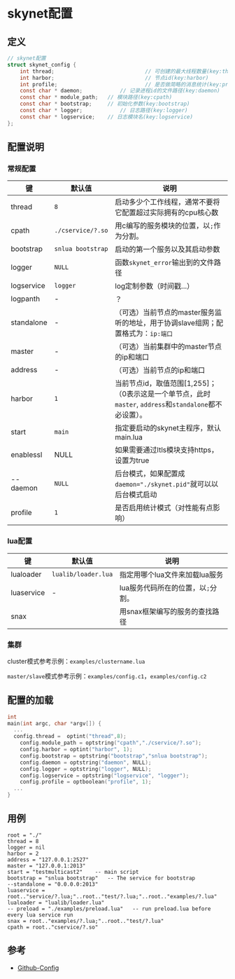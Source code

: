 # skynet配置



## 定义

```c
// skynet配置
struct skynet_config {
	int thread;								// 可创建的最大线程数量(key:thread)
	int harbor;								// 节点id(key:harbor)
	int profile;							// 是否做简略的消息统计(key:profile)
	const char * daemon;			// 记录进程id的文件路径(key:daemon)
	const char * module_path;	// 模块路径(key:cpath)
	const char * bootstrap;		// 初始化参数(key:bootstrap)
	const char * logger;			// 日志路径(key:logger)
	const char * logservice;	// 日志模块名(key:logservice)
};
```



## 配置说明

### 常规配置

| 键         | 默认值            | 说明                                                         |
| ---------- | ----------------- | ------------------------------------------------------------ |
| thread     | `8`               | 启动多少个工作线程，通常不要将它配置超过实际拥有的cpu核心数  |
| cpath      | `./cservice/?.so` | 用c编写的服务模块的位置，以`;`作为分割。                     |
| bootstrap  | `snlua bootstrap` | 启动的第一个服务以及其启动参数                               |
| logger     | `NULL`            | 函数`skynet_error`输出到的文件路径                           |
| logservice | `logger`          | log定制参数（时间戳...）                                     |
| logpanth   | -                 | ？                                                           |
| standalone | -                 | （可选）当前节点的master服务监听的地址，用于协调slave组网；配置格式为：`ip:端口` |
| master     | -                 | （可选）当前集群中的master节点的ip和端口                     |
| address    | -                 | （可选）当前节点的ip和端口                                   |
| harbor     | `1`               | 当前节点id，取值范围[1,255]；（0表示这是一个单节点，此时`master`, `address`和`standalone`都不必设置）。 |
| start      | `main`            | 指定要启动的skynet主程序，默认main.lua                       |
| enablessl  | NULL              | 如果需要通过ltls模块支持https，设置为true                    |
| -- daemon  | `NULL`            | 后台模式，如果配置成`daemon="./skynet.pid"`就可以以后台模式启动 |
| profile    | `1`               | 是否启用统计模式（对性能有点影响）                           |

### lua配置

| 键         | 默认值              | 说明                               |
| ---------- | ------------------- | ---------------------------------- |
| lualoader  | `lualib/loader.lua` | 指定用哪个lua文件来加载lua服务     |
| luaservice | -                   | lua服务代码所在的位置，以`;`分割。 |
| snax       |                     | 用snax框架编写的服务的查找路径     |

### 集群

cluster模式参考示例：`examples/clustername.lua`

`master/slave`模式参考示例：`examples/config.c1`，`examples/config.c2`



## 配置的加载

```c
int
main(int argc, char *argv[]) {
  ...
  config.thread =  optint("thread",8);
	config.module_path = optstring("cpath","./cservice/?.so");
	config.harbor = optint("harbor", 1);
	config.bootstrap = optstring("bootstrap","snlua bootstrap");
	config.daemon = optstring("daemon", NULL);
	config.logger = optstring("logger", NULL);
	config.logservice = optstring("logservice", "logger");
	config.profile = optboolean("profile", 1);
  ...
}
```



## 用例

```
root = "./"
thread = 8
logger = nil
harbor = 2
address = "127.0.0.1:2527"
master = "127.0.0.1:2013"
start = "testmulticast2"	-- main script
bootstrap = "snlua bootstrap"	-- The service for bootstrap
--standalone = "0.0.0.0:2013"
luaservice = root.."service/?.lua;"..root.."test/?.lua;"..root.."examples/?.lua"
lualoader = "lualib/loader.lua"
-- preload = "./examples/preload.lua"	-- run preload.lua before every lua service run
snax = root.."examples/?.lua;"..root.."test/?.lua"
cpath = root.."cservice/?.so"
```



## 参考

- [Github-Config](https://github.com/cloudwu/skynet/wiki/Config)

